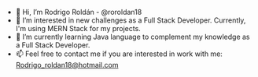 - 👋 Hi, I’m Rodrigo Roldán - @roroldan18 
- 👀 I’m interested in new challenges as a Full Stack Developer. Currently, I'm using MERN Stack for my projects. 
- 🌱 I’m currently learning Java language to complement my knowledge as a Full Stack Developer.
- 📫 Feel free to contact me if you are interested in work with me: Rodrigo_roldan18@hotmail.com

<!---
roroldan18/roroldan18 is a ✨ special ✨ repository because its `README.md` (this file) appears on your GitHub profile.
You can click the Preview link to take a look at your changes.
--->
